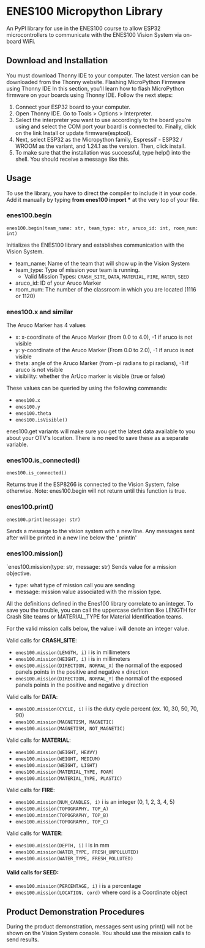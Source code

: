 # **ENES100 Micropython Library**
An PyPl library for use in the ENES100 course to allow ESP32 microcontrollers to communicate with the ENES100 Vision System via on-board WiFi.

## Download and Installation 
You must download Thonny IDE to your computer. The latest version can be downloaded from the Thonny website.
Flashing MicroPython Firmware using Thonny IDE
In this section, you’ll learn how to flash MicroPython firmware on your boards using Thonny IDE. Follow the next steps:
1) Connect your ESP32 board to your computer.
2) Open Thonny IDE. Go to Tools > Options > Interpreter.
3) Select the interpreter you want to use accordingly to the board you’re using and select the COM port your board is connected to. Finally, click on the link Install or update firmware(esptool).	
4) Next, select ESP32 as the Micropython family, Espressif - ESP32 / WROOM as the variant, and 1.24.1 as the version. Then, click install.
5) To make sure that the installation was successful, type help() into the shell. You should receive a message like this.


## Usage
To use the library, you have to direct the compiler to include it in your code. Add it manually by typing **from enes100 import \*** at the very top of your file.
### enes100.begin
`enes100.begin(team_name: str, team_type: str, aruco_id: int, room_num: int)`

Initializes the ENES100 library and establishes communication with the Vision System.
- team_name: Name of the team that will show up in the Vision System
- team_type: Type of mission your team is running.
	- Valid Mission Types: `CRASH_SITE`, `DATA`, `MATERIAL`, `FIRE`, `WATER`, `SEED`
- aruco_id: ID of your Aruco Marker
- room_num: The number of the classroom in which you are located (1116 or 1120)

### enes100.x and similar
The Aruco Marker has 4 values
- x: x-coordinate of the Aruco Marker (from 0.0 to 4.0), -1 if aruco is not visible
- y: y-coordinate of the Aruco Marker (From 0.0 to 2.0), -1 if aruco is not visible
- theta: angle of the Aruco Marker (from -pi radians to pi radians), -1 if aruco is not visible
- visibility: whether the ArUco marker is visible (true or false)

These values can be queried by using the following commands:
- `enes100.x`
- `enes100.y`
- `enes100.theta`
- `enes100.isVisible()`

enes100.get variants will make sure you get the latest data available to you about your OTV's location. There is no need to save these as a separate variable.

### enes100.is_connected()
`enes100.is_connected()`

Returns true if the ESP8266 is connected to the Vision System, false otherwise. Note: enes100.begin will not return until this function is true.

### enes100.print()
`enes100.print(message: str)`

Sends a message to the vision system with a new line. Any messages sent after will be printed in a new line below the ' println'

### enes100.mission()
`enes100.mission(type: str, message: str)
Sends value for a mission objective.
- type: what type of mission call you are sending
- message: mission value associated with the mission type.

All the definitions defined in the Enes100 library correlate to an integer. To save you the trouble, you can call the uppercase definition like LENGTH for Crash Site teams or MATERIAL_TYPE for Material Identification teams.

For the valid mission calls below, the value i will denote an integer value.

Valid calls for **CRASH_SITE**:
- `enes100.mission(LENGTH, i)` i is in millimeters
- `enes100.mission(HEIGHT, i)` i is in millimeters
- `enes100.mission(DIRECTION, NORMAL_X)` the normal of the exposed panels points in the positive and negative x direction
- `enes100.mission(DIRECTION, NORMAL_Y)` the normal of the exposed panels points in the positive and negative y direction

Valid calls for **DATA**:
- `enes100.mission(CYCLE, i)` i is the duty cycle percent (ex. 10, 30, 50, 70, 90)
- `enes100.mission(MAGNETISM, MAGNETIC)`
- `enes100.mission(MAGNETISM, NOT_MAGNETIC)`

Valid calls for **MATERIAL**:
- `enes100.mission(WEIGHT, HEAVY)`
- `enes100.mission(WEIGHT, MEDIUM)`
- `enes100.mission(WEIGHT, LIGHT)`
- `enes100.mission(MATERIAL_TYPE, FOAM)`
- `enes100.mission(MATERIAL_TYPE, PLASTIC)`

Valid calls for **FIRE**:
- `enes100.mission(NUM_CANDLES, i)` i is an integer (0, 1, 2, 3, 4, 5)
- `enes100.mission(TOPOGRAPHY, TOP_A)`
- `enes100.mission(TOPOGRAPHY, TOP_B)`
- `enes100.mission(TOPOGRAPHY, TOP_C)`

Valid calls for **WATER**:
- `enes100.mission(DEPTH, i)` i is in mm
- `enes100.mission(WATER_TYPE, FRESH_UNPOLLUTED)`
- `enes100.mission(WATER_TYPE, FRESH_POLLUTED)`

#### Valid calls for SEED:
- `enes100.mission(PERCENTAGE, i)` i is a percentage
- `enes100.mission(LOCATION, cord)` where cord is a Coordinate object

## Product Demonstration Procedures
During the product demonstration, messages sent using print() will not be shown on the Vision System console. You should use the mission calls to send results.
